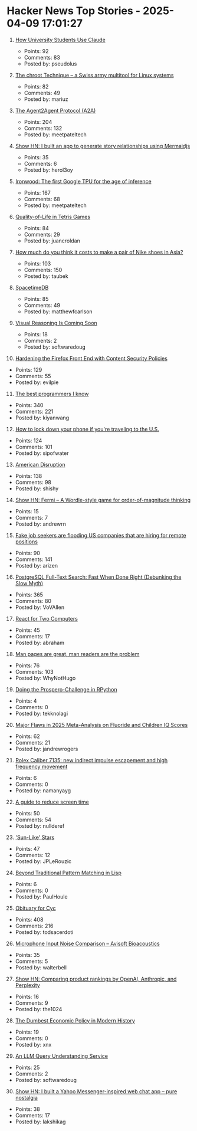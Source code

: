 # Hacker News Top Stories - 2025-04-09 17:01:27

1. [How University Students Use Claude](https://www.anthropic.com/news/anthropic-education-report-how-university-students-use-claude)
   - Points: 92
   - Comments: 83
   - Posted by: pseudolus

2. [The chroot Technique – a Swiss army multitool for Linux systems](https://livesys.se/posts/the-chroot-technique/)
   - Points: 82
   - Comments: 49
   - Posted by: mariuz

3. [The Agent2Agent Protocol (A2A)](https://developers.googleblog.com/en/a2a-a-new-era-of-agent-interoperability/)
   - Points: 204
   - Comments: 132
   - Posted by: meetpateltech

4. [Show HN: I built an app to generate story relationships using Mermaidjs](https://github.com/herol3oy/austen)
   - Points: 35
   - Comments: 6
   - Posted by: herol3oy

5. [Ironwood: The first Google TPU for the age of inference](https://blog.google/products/google-cloud/ironwood-tpu-age-of-inference/)
   - Points: 167
   - Comments: 68
   - Posted by: meetpateltech

6. [Quality-of-Life in Tetris Games](https://jcarlosroldan.com/post/355)
   - Points: 84
   - Comments: 29
   - Posted by: juancroldan

7. [How much do you think it costs to make a pair of Nike shoes in Asia?](https://threadreaderapp.com/thread/1909741170953273353.html)
   - Points: 103
   - Comments: 150
   - Posted by: taubek

8. [SpacetimeDB](https://spacetimedb.com/)
   - Points: 85
   - Comments: 49
   - Posted by: matthewfcarlson

9. [Visual Reasoning Is Coming Soon](http://arcturus-labs.com/blog/2025/03/31/visual-reasoning-is-coming-soon/)
   - Points: 18
   - Comments: 2
   - Posted by: softwaredoug

10. [Hardening the Firefox Front End with Content Security Policies](https://attackanddefense.dev/2025/04/09/hardening-the-firefox-frontend-with-content-security-policies.html)
   - Points: 129
   - Comments: 55
   - Posted by: evilpie

11. [The best programmers I know](https://endler.dev/2025/best-programmers/)
   - Points: 340
   - Comments: 221
   - Posted by: kiyanwang

12. [How to lock down your phone if you're traveling to the U.S.](https://www.washingtonpost.com/technology/2025/03/27/cbp-cell-phones-devices-traveling-us/)
   - Points: 124
   - Comments: 101
   - Posted by: sipofwater

13. [American Disruption](https://stratechery.com/2025/american-disruption/)
   - Points: 138
   - Comments: 98
   - Posted by: shishy

14. [Show HN: Fermi – A Wordle-style game for order-of-magnitude thinking](https://fermi-game.andrewnoble.me/)
   - Points: 15
   - Comments: 7
   - Posted by: andrewrn

15. [Fake job seekers are flooding US companies that are hiring for remote positions](https://www.cnbc.com/2025/04/08/fake-job-seekers-use-ai-to-interview-for-remote-jobs-tech-ceos-say.html)
   - Points: 90
   - Comments: 141
   - Posted by: arizen

16. [PostgreSQL Full-Text Search: Fast When Done Right (Debunking the Slow Myth)](https://blog.vectorchord.ai/postgresql-full-text-search-fast-when-done-right-debunking-the-slow-myth)
   - Points: 365
   - Comments: 80
   - Posted by: VoVAllen

17. [React for Two Computers](https://overreacted.io/react-for-two-computers/)
   - Points: 45
   - Comments: 17
   - Posted by: abraham

18. [Man pages are great, man readers are the problem](https://whynothugo.nl/journal/2025/04/09/man-pages-are-great-man-readers-are-the-problem/)
   - Points: 76
   - Comments: 103
   - Posted by: WhyNotHugo

19. [Doing the Prospero-Challenge in RPython](https://pypy.org/posts/2025/04/prospero-in-rpython.html)
   - Points: 4
   - Comments: 0
   - Posted by: tekknolagi

20. [Major Flaws in 2025 Meta-Analysis on Fluoride and Children IQ Scores](https://osf.io/preprints/osf/zhm54_v3)
   - Points: 62
   - Comments: 21
   - Posted by: jandrewrogers

21. [Rolex Caliber 7135: new indirect impulse escapement and high frequency movement](https://www.hodinkee.com/articles/introducing-rolex-land-dweller)
   - Points: 6
   - Comments: 0
   - Posted by: namanyayg

22. [A guide to reduce screen time](https://speedbumpapp.com/en/blog/how-to-reduce-screen-time/)
   - Points: 50
   - Comments: 54
   - Posted by: nullderef

23. ['Sun-Like' Stars](https://www.centauri-dreams.org/2025/04/08/on-sun-like-stars/)
   - Points: 47
   - Comments: 12
   - Posted by: JPLeRouzic

24. [Beyond Traditional Pattern Matching in Lisp](https://github.com/naver/lispe/wiki/6.1-Pattern-Matching-in-LispE)
   - Points: 6
   - Comments: 0
   - Posted by: PaulHoule

25. [Obituary for Cyc](https://yuxi-liu-wired.github.io/essays/posts/cyc/)
   - Points: 408
   - Comments: 216
   - Posted by: todsacerdoti

26. [Microphone Input Noise Comparison – Avisoft Bioacoustics](https://avisoft.com/recorder-tests/)
   - Points: 35
   - Comments: 5
   - Posted by: walterbell

27. [Show HN: Comparing product rankings by OpenAI, Anthropic, and Perplexity](https://productrank.ai/)
   - Points: 16
   - Comments: 9
   - Posted by: the1024

28. [The Dumbest Economic Policy in Modern History](https://www.theatlantic.com/economy/archive/2025/04/economic-policy-trump-tariffs/682369/)
   - Points: 19
   - Comments: 0
   - Posted by: xnx

29. [An LLM Query Understanding Service](https://softwaredoug.com/blog/2025/04/08/llm-query-understand)
   - Points: 25
   - Comments: 2
   - Posted by: softwaredoug

30. [Show HN: I built a Yahoo Messenger-inspired web chat app – pure nostalgia](https://buzzed.chat)
   - Points: 38
   - Comments: 17
   - Posted by: lakshikag

